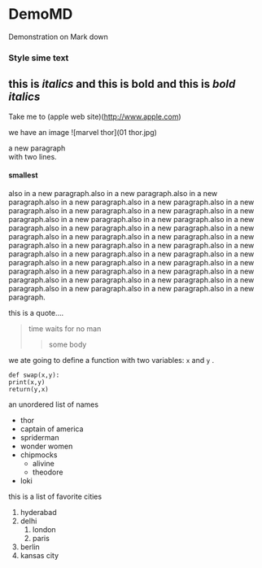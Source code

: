 # DemoMD
Demonstration on Mark down  
### Style sime text
this is *italics* and this is __bold__
and this is ***bold italics***
--------

Take me to (apple web site)(http://www.apple.com)

we have an image ![marvel thor](01 thor.jpg)

a new paragraph<br>with two lines.
#### smallest
also in a new paragraph.also in a new paragraph.also in a new paragraph.also in a new paragraph.also in a new paragraph.also in a new paragraph.also in a new paragraph.also in a new paragraph.also in a new paragraph.also in a new paragraph.also in a new paragraph.also in a new paragraph.also in a new paragraph.also in a new paragraph.also in a new paragraph.also in a new paragraph.also in a new paragraph.also in a new paragraph.also in a new paragraph.also in a new paragraph.also in a new paragraph.also in a new paragraph.also in a new paragraph.also in a new paragraph.also in a new paragraph.also in a new paragraph.also in a new paragraph.also in a new paragraph.also in a new paragraph.also in a new paragraph.also in a new paragraph.also in a new paragraph.also in a new paragraph.also in a new paragraph.also in a new paragraph.also in a new paragraph.





this is a quote....
> time waits for no man
> > some body



we ate going to define a function with two variables: `x` and `y` .
```
def swap(x,y):
print(x,y)
return(y,x)
```




an unordered list of names
* thor
* captain of america
*  spriderman
*  wonder women
*  chipmocks
    * alivine
    * theodore
  * loki

this is a list of favorite cities
1. hyderabad
2.  delhi
    1. london
    2. paris
3. berlin
4. kansas city
